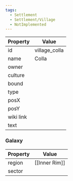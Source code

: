 ```yaml
---
tags:
  - Settlement
  - Settlement/Village
  - NotImplemented
---
```


| Property  | Value         |
| --------- | ------------- |
| id        | village_colla |
| name      | Colla         |
| owner     |               |
| culture   |               |
| bound     |               |
| type      |               |
| posX      |               |
| posY      |               |
| wiki link |               |
| text      |               |

### Galaxy
| Property | Value         |
| -------- | ------------- |
| region   | [[Inner Rim]] |
| sector   |               |
